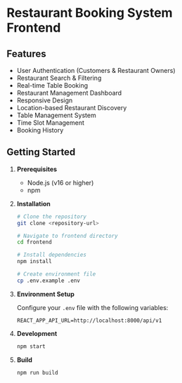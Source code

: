 # Restaurant Booking System Frontend

## Features

- User Authentication (Customers & Restaurant Owners)
- Restaurant Search & Filtering
- Real-time Table Booking
- Restaurant Management Dashboard
- Responsive Design
- Location-based Restaurant Discovery
- Table Management System
- Time Slot Management
- Booking History

## Getting Started

1. **Prerequisites**

   - Node.js (v16 or higher)
   - npm

2. **Installation**

   ```bash
   # Clone the repository
   git clone <repository-url>

   # Navigate to frontend directory
   cd frontend

   # Install dependencies
   npm install

   # Create environment file
   cp .env.example .env
   ```

3. **Environment Setup**

   Configure your `.env` file with the following variables:

   ```
   REACT_APP_API_URL=http://localhost:8000/api/v1
   ```

4. **Development**

   ```bash
   npm start
   ```

5. **Build**
   ```bash
   npm run build
   ```
